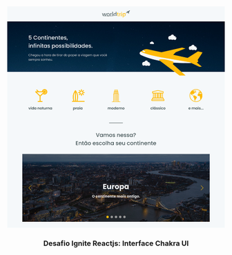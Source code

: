 <div align="center">
  <img src="./Home.png">
</div>
<h3 align="center">Desafio Ignite Reactjs: Interface Chakra UI</h3>

